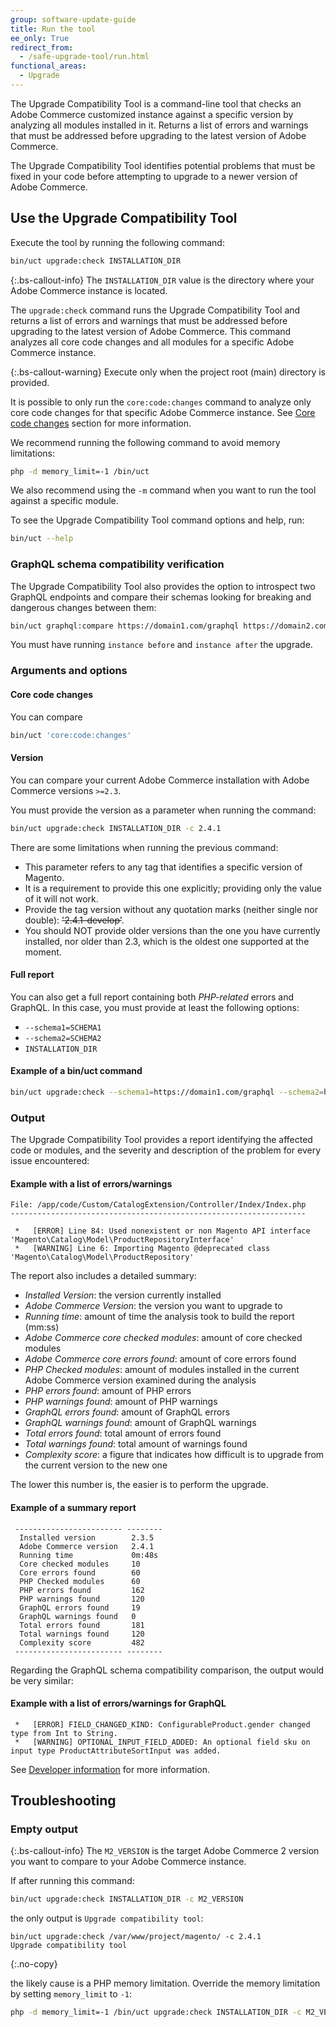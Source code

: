 ```yaml
---
group: software-update-guide
title: Run the tool
ee_only: True
redirect_from:
  - /safe-upgrade-tool/run.html
functional_areas:
  - Upgrade
---
```


The Upgrade Compatibility Tool is a command-line tool that checks an Adobe Commerce customized instance against a specific version by analyzing all modules installed in it. Returns a list of errors and warnings that must be addressed before upgrading to the latest version of Adobe Commerce.

The Upgrade Compatibility Tool identifies potential problems that must be fixed in your code before attempting to upgrade to a newer version of Adobe Commerce.

## Use the Upgrade Compatibility Tool

Execute the tool by running the following command:

```bash
bin/uct upgrade:check INSTALLATION_DIR
```

{:.bs-callout-info}
The `INSTALLATION_DIR` value is the directory where your Adobe Commerce instance is located.

The `upgrade:check` command runs the Upgrade Compatibility Tool and returns a list of errors and warnings that must be addressed before upgrading to the latest version of Adobe Commerce. This command analyzes all core code changes and all modules for a specific Adobe Commerce instance.

{:.bs-callout-warning}
Execute only when the project root (main) directory is provided.

It is possible to only run the `core:code:changes` command to analyze only core code changes for that specific Adobe Commerce instance. See [Core code changes]({{site.baseurl}}/upgrade-compatibility-tool/run.html#core-code) section for more information.

We recommend running the following command to avoid memory limitations:

```bash
php -d memory_limit=-1 /bin/uct
```

We also recommend using the `-m` command when you want to run the tool against a specific module.

To see the Upgrade Compatibility Tool command options and help, run:

```bash
bin/uct --help
```

### GraphQL schema compatibility verification

The Upgrade Compatibility Tool also provides the option to introspect two GraphQL endpoints and compare their schemas looking for breaking and dangerous changes between them:

```bash
bin/uct graphql:compare https://domain1.com/graphql https://domain2.com/graphql
```

You must have running `instance before` and `instance after` the upgrade.

### Arguments and options

#### Core code changes

You can compare 
```bash
bin/uct 'core:code:changes'
```

#### Version

You can compare your current Adobe Commerce installation with Adobe Commerce versions `>=2.3`.

You must provide the version as a parameter when running the command:

```bash
bin/uct upgrade:check INSTALLATION_DIR -c 2.4.1
```

There are some limitations when running the previous command:

*  This parameter refers to any tag that identifies a specific version of Magento.
*  It is a requirement to provide this one explicitly; providing only the value of it will not work.
*  Provide the tag version without any quotation marks (neither single nor double): ~~'2.4.1-develop'~~.
*  You should NOT provide older versions than the one you have currently installed, nor older than 2.3, which is the oldest one supported at the moment.

#### Full report

You can also get a full report containing both _PHP-related_ errors and GraphQL. In this case, you must provide at least the following options:

*  `--schema1=SCHEMA1`
*  `--schema2=SCHEMA2`
*  `INSTALLATION_DIR`

#### Example of a bin/uct command

```bash
bin/uct upgrade:check --schema1=https://domain1.com/graphql --schema2=https://domain2.com/graphql -c 2.4.1 INSTALLATION_DIR
```

### Output

The Upgrade Compatibility Tool provides a report identifying the affected code or modules, and the severity and description of the problem for every issue encountered:

#### Example with a list of errors/warnings

```terminal
File: /app/code/Custom/CatalogExtension/Controller/Index/Index.php
------------------------------------------------------------------

 *   [ERROR] Line 84: Used nonexistent or non Magento API interface 'Magento\Catalog\Model\ProductRepositoryInterface'
 *   [WARNING] Line 6: Importing Magento @deprecated class 'Magento\Catalog\Model\ProductRepository'
```

The report also includes a detailed summary:

*  *Installed Version*: the version currently installed
*  *Adobe Commerce Version*: the version you want to upgrade to
*  *Running time*: amount of time the analysis took to build the report (mm:ss)
*  *Adobe Commerce core checked modules*: amount of core checked modules
*  *Adobe Commerce core errors found*: amount of core errors found
*  *PHP Checked modules*: amount of modules installed in the current Adobe Commerce version examined during the analysis
*  *PHP errors found*: amount of PHP errors
*  *PHP warnings found*: amount of PHP warnings
*  *GraphQL errors found*: amount of GraphQL errors
*  *GraphQL warnings found*: amount of GraphQL warnings
*  *Total errors found*: total amount of errors found
*  *Total warnings found*: total amount of warnings found
*  *Complexity score*: a figure that indicates how difficult is to upgrade from the current version to the new one

The lower this number is, the easier is to perform the upgrade.

#### Example of a summary report

```terminal
 ------------------------ --------
  Installed version        2.3.5
  Adobe Commerce version   2.4.1
  Running time             0m:48s
  Core checked modules     10
  Core errors found        60
  PHP Checked modules      60
  PHP errors found         162
  PHP warnings found       120
  GraphQL errors found     19
  GraphQL warnings found   0
  Total errors found       181
  Total warnings found     120
  Complexity score         482
 ------------------------ --------
```

Regarding the GraphQL schema compatibility comparison, the output would be very similar:

#### Example with a list of errors/warnings for GraphQL

```terminal
 *   [ERROR] FIELD_CHANGED_KIND: ConfigurableProduct.gender changed type from Int to String.
 *   [WARNING] OPTIONAL_INPUT_FIELD_ADDED: An optional field sku on input type ProductAttributeSortInput was added.
```

See [Developer information]({{site.baseurl}}/upgrade-compatibility-tool/developer.html) for more information.

## Troubleshooting

### Empty output

{:.bs-callout-info}
The `M2_VERSION` is the target Adobe Commerce 2 version you want to compare to your Adobe Commerce instance.

If after running this command:

```bash
bin/uct upgrade:check INSTALLATION_DIR -c M2_VERSION
```

the only output is `Upgrade compatibility tool`:

```terminal
bin/uct upgrade:check /var/www/project/magento/ -c 2.4.1
Upgrade compatibility tool
```
{:.no-copy}

the likely cause is a PHP memory limitation.
Override the memory limitation by setting `memory_limit` to `-1`:

```bash
php -d memory_limit=-1 /bin/uct upgrade:check INSTALLATION_DIR -c M2_VERSION
```
